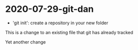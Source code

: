 # 2020-07-29-git-dan

- 'git init': create a repository in your new folder

This is a change to an existing file that git has already tracked

Yet another change
